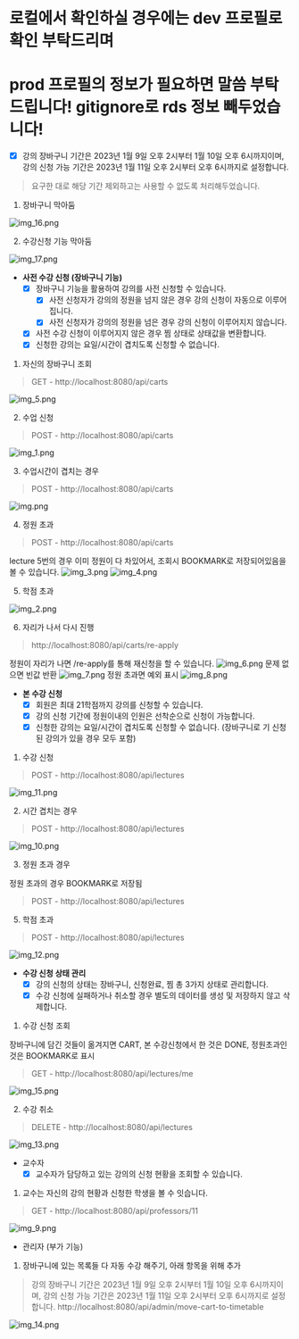 # 로컬에서 확인하실 경우에는 dev 프로필로 확인 부탁드리며
# prod 프로필의 정보가 필요하면 말씀 부탁드립니다! gitignore로 rds 정보 빼두었습니다!
- [X]  강의 장바구니 기간은 2023년 1월 9일 오후 2시부터 1월 10일 오후 6시까지이며, 강의 신청 가능 기간은 2023년 1월 11일 오후 2시부터 오후 6시까지로 설정합니다. 

> 요구한 대로 해당 기간 제외하고는 사용할 수 없도록 처리해두었습니다.
1. 장바구니 막아둠

![img_16.png](img_16.png)

2. 수강신청 기능 막아둠

![img_17.png](img_17.png)

- **사전 수강 신청 (장바구니 기능)**
    - [X]  장바구니 기능을 활용하여 강의를 사전 신청할 수 있습니다.
        - [X]  사전 신청자가 강의의 정원을 넘지 않은 경우 강의 신청이 자동으로 이루어집니다.
        - [x]  사전 신청자가 강의의 정원을 넘은 경우 강의 신청이 이루어지지 않습니다.
    - [X]  사전 수강 신청이 이루어지지 않은 경우 찜 상태로 상태값을 변환합니다.
    - [X]  신청한 강의는 요일/시간이 겹치도록 신청할 수 없습니다.

1. 자신의 장바구니 조회
>  GET - http://localhost:8080/api/carts

![img_5.png](img_5.png)

2. 수업 신청
> POST - http://localhost:8080/api/carts

![img_1.png](img_1.png)

3. 수업시간이 겹치는 경우
> POST - http://localhost:8080/api/carts

![img.png](img.png)

4. 정원 초과
> POST - http://localhost:8080/api/carts

lecture 5번의 경우 이미 정원이 다 차있어서, 조회시 BOOKMARK로 저장되어있음을 볼 수 있습니다.
![img_3.png](img_3.png)
![img_4.png](img_4.png)

5. 학점 초과

![img_2.png](img_2.png)

6. 자리가 나서 다시 진행
> http://localhost:8080/api/carts/re-apply

정원이 자리가 나면 /re-apply를 통해 재신청을 할 수 있습니다.
![img_6.png](img_6.png)
문제 없으면 빈값 반환
![img_7.png](img_7.png)
정원 초과면 예외 표시
![img_8.png](img_8.png)


- **본 수강 신청**
    - [X]  회원은 최대 21학점까지 강의를 신청할 수 있습니다.
    - [X]  강의 신청 기간에 정원이내의 인원은 선착순으로 신청이 가능합니다.
    - [X]  신청한 강의는 요일/시간이 겹치도록 신청할 수 없습니다. (장바구니로 기 신청된 강의가 있을 경우 모두 포함)

1. 수강 신청
> POST - http://localhost:8080/api/lectures

![img_11.png](img_11.png)

2. 시간 겹치는 경우
> POST - http://localhost:8080/api/lectures

![img_10.png](img_10.png)
   
3. 정원 초과 경우

정원 초과의 경우 BOOKMARK로 저장됨
> POST - http://localhost:8080/api/lectures

5. 학점 초과
> POST - http://localhost:8080/api/lectures

![img_12.png](img_12.png)

- **수강 신청 상태 관리**
    - [x]  강의 신청의 상태는 장바구니, 신청완료, 찜 총 3가지 상태로 관리합니다.
    - [x]  수강 신청에 실패하거나 취소할 경우 별도의 데이터를 생성 및 저장하지 않고 삭제합니다.

1. 수강 신청 조회

장바구니에 담긴 것들이 옮겨지면 CART, 본 수강신청에서 한 것은 DONE,
정원초과인 것은 BOOKMARK로 표시
> GET - http://localhost:8080/api/lectures/me

![img_15.png](img_15.png)

2. 수강 취소

> DELETE - http://localhost:8080/api/lectures

![img_13.png](img_13.png)

- 교수자
    - [x]  교수자가 담당하고 있는 강의의 신청 현황을 조회할 수 있습니다.

1. 교수는 자신의 강의 현황과 신청한 학생을 볼 수 잇습니다.

> GET - http://localhost:8080/api/professors/11

![img_9.png](img_9.png)

- 관리자 (부가 기능)

1. 장바구니에 있는 목록들 다 자동 수강 해주기, 아래 항목을 위해 추가
> 강의 장바구니 기간은 2023년 1월 9일 오후 2시부터 1월 10일 오후 6시까지이며, 강의 신청 가능 기간은 2023년 1월 11일 오후 2시부터 오후 6시까지로 설정합니다.
> http://localhost:8080/api/admin/move-cart-to-timetable 

![img_14.png](img_14.png)